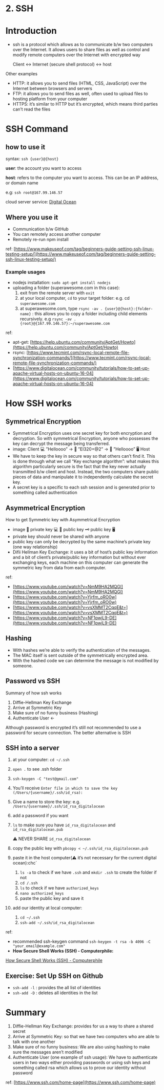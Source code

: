 # 2. SSH

# Introduction

- ssh is a protocol which allows as to communicate b/w two computers over the Internet. It allows users to share files as well as control and modify remote computers over the Internet with encrypted way
    
    Client ↔ Internet (secure shell protocol) ↔ host
    

Other examples

- HTTP: it allows you to send files (HTML, CSS, JavaScript) over the Internet between browsers and servers
- FTP: it allows you to send files as well, often used to upload files to hosting platform from your computer
- HTTPS: it’s similar to HTTP but it’s encrypted, which means third parties can’t read the files

# SSH Command

## how to use it

syntax: `ssh {user}@{host}` 

**user**: the account you want to access

**host**: refers to the computer you want to access. This can be an IP address, or domain name

e.g: `ssh root@167.99.146.57`

cloud server service: [Digital Ocean](../The%20Complete%20Junior%20to%20Senior%20Web%20Developer%20Roadma%2085f2e020da1c49118f64311680bc2da7.md) 

## Where you use it

- Communication b/w GitHub
- You can remotely access another computer
- Remotely re-run npm install

ref: [https://www.makeuseof.com/tag/beginners-guide-setting-ssh-linux-testing-setup/](https://www.makeuseof.com/tag/beginners-guide-setting-ssh-linux-testing-setup/)

### Example usages

- nodejs installation: `sudo apt-get install nodejs`
- uploading a folder (superawesome.com in this case):
    1. exit from the remote server with `exit`
    2. at your local computer, `cd` to your target folder: e.g. cd `superawesome.com`
    3. at superawesome.com, type `rsync -av . {user}@{host}:{folder-name}` : this allows you to copy a folder including child elements recursively. e.g `rsync -av . {root}@{167.99.146.57}:~/superawesome.com`

ref:

- apt-get: [https://help.ubuntu.com/community/AptGet/Howto](https://help.ubuntu.com/community/AptGet/Howto)
- rsync: [https://www.tecmint.com/rsync-local-remote-file-synchronization-commands/](https://www.tecmint.com/rsync-local-remote-file-synchronization-commands/)
- [https://www.digitalocean.com/community/tutorials/how-to-set-up-apache-virtual-hosts-on-ubuntu-16-04](https://www.digitalocean.com/community/tutorials/how-to-set-up-apache-virtual-hosts-on-ubuntu-16-04)

# How SSH works

## Symmetrical Encryption

- Symmetrical Encryption uses one secret key for both encryption and decryption. So with symmetrical Encryption, anyone who possesses the key can decrypt the message being transferred.
- image: Client 💻 ”Helloooo” → 🔑 ”EI320+@2” → 🔑 ”Helloooo” 🖥️ Host
- We have to keep the key in secure way so that others can’t find it. This is done through what we call “Key exchange algorithm”: what makes this algorithm particularly secure is the fact that the key never actually transmitted b/w client and host. Instead, the two computers share public pieces of data and manipulate it to independently calculate the secret key.
- A secret key is a specific to each ssh session and is generated prior to something called authentication

## Asymmetrical Encryption

How to get Symmetric key with Asymmetrical Encryption

- image 🔑 private key 💻 🔑 public key 🗝️ public key 🖥️
- private key should never be shared with anyone
- public key can only be decrypted by the same machine’s private key (one way relationship)
- Difii Hellman Key Exchange: it uses a bit of host’s public key information and a bit of client’s private/public key information but without ever exchanging keys, each machine on this computer can generate the symmetric key from data from each computer.

ref: 

- [https://www.youtube.com/watch?v=NmM9HA2MQGI](https://www.youtube.com/watch?v=NmM9HA2MQGI)
- [https://www.youtube.com/watch?v=Yjrfm_oRO0w](https://www.youtube.com/watch?v=Yjrfm_oRO0w)
- [https://www.youtube.com/watch?v=vsXMMT2CqqE&t=](https://www.youtube.com/watch?v=vsXMMT2CqqE&t=)
- [https://www.youtube.com/watch?v=NF1pwjL9-DE](https://www.youtube.com/watch?v=NF1pwjL9-DE)

## Hashing

- With hashes we’re able to verify the authentication of the messages.
- The MAC itself is sent outside of the symmetrically encrypted area.
- With the hashed code we can determine the message is not modified by someone.

## Password vs SSH

Summary of how ssh works

1. Diffie-Hellman Key Exchange
2. Arrive at Symmetric Key
3. Make sure of no funny business (Hashing)
4. Authenticate User ←

Although password is encrypted it’s still not recommended to use a password for secure connection. The better alternative is SSH

## SSH into a server

1. at your computer: `cd ~/.ssh`
2. `open .` to see .ssh folder
3. `ssh-keygen -C "test@gmail.com"`
4. You’ll receive `Enter file in which to save the key (/Users/{username}/.ssh/id_rsa):`
5. Give a name to store the key: e.g. `/Users/{username}/.ssh/id_rsa_digitalocean`
6. add a password if you want
7. `ls` to make sure you have `id_rsa_digitalocean` and `id_rsa_digitalocean.pub` 
    
    ⚠️ NEVER SHARE `id_rsa_digitalocean` 
    
8. copy the public key with   `pbcopy < ~/.ssh/id_rsa_digitalocean.pub`
9. paste it in the host computer(⚠️ it’s not necessary for the current digital ocean):chc`
    1. `ls -a` to check if we have `.ssh` and  `mkdir .ssh` to create the folder if not
    2. `cd /.ssh`
    3. `ls` to check if we have `authorized_keys`
    4. `nano authorized_keys`
    5. paste the public key and save it
10. add our identity at local computer: 
    1. `cd ~/.ssh`
    2. `ssh-add ~/.ssh/id_rsa_digitalocean`

ref: 

- recommended ssh-keygen command `ssh-keygen -t rsa -b 4096 -C "your_email@example.com"`
- ****How Secure Shell Works (SSH) - Computerphile:****

[How Secure Shell Works (SSH) - Computerphile](https://www.youtube.com/watch?v=ORcvSkgdA58)

## ****Exercise: Set Up SSH on Github****

- `ssh-add -l` : provides the all list of identities
- `ssh-add -D` : deletes all identities in the list

# Summary

1. Diffie-Hellman Key Exchange: provides for us a way to share a shared secret
2. Arrive at Symmetric Key: so that we have two computers who are able to talk with one another
3. Make sure of no funny business: We are also using hashing to make sure the messages aren’t modified
4. Authenticate User (one example of ssh usage): We have to authenticate users in two ways either providing passwords or using ssh keys and something called rsa which allows us to prove our identity without password

ref: [https://www.ssh.com/home-page](https://www.ssh.com/home-page)